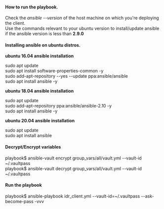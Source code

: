 #### How to run the playbook.
Check the *ansible --version* of the host machine on which you're deploying the client.\
Use the commands relevant to your ubuntu version to install/update ansible if the ansible version is less than **2.9.0**
#### Installing ansible on ubuntu distros. 

**ubuntu 16.04 ansible installation**

sudo apt update \
sudo apt install software-properties-common -y \
sudo add-apt-repository --yes --update ppa:ansible/ansible \
sudo apt install ansible -y 

**ubuntu 18.04 ansible installation**

sudo apt update     
sudo add-apt-repository ppa:ansible/ansible-2.10 -y \
sudo apt install ansible -y 


**ubuntu 20.04 ansible installation**

sudo apt update \
sudo apt install ansible 

#### Decrypt/Encrypt variables
playbook$ ansible-vault encrypt group_vars/all/vault.yml --vault-id ~/.vaultpass \
playbook$ ansible-vault decrypt group_vars/all/vault.yml --vault-id ~/.vaultpass 

#### Run the playbook

playbook$ ansible-playbook idr_client.yml --vault-id=~/.vaultpass --ask-become-pass -vvv

